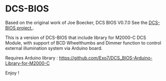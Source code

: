 # DCS-BIOS

Based on the original work of Joe Boecker, DCS BIOS V0.7.0 
See the [DCS-BIOS project.](https://github.com/dcs-bios/dcs-bios).


This is a version of DCS-BIOS that include library for M2000-C DCS Module, with support of BCD Wheelthumbs and Dimmer function to control external illumination system via Arduino board.

Requires Arduino library : https://github.com/Exo7/DCS_BIOS-Arduino-Library-for-M2000-C

Enjoy !